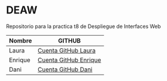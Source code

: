 # DEAW
Repositorio para la practica t8 de Despliegue de Interfaces Web

| Nombre        | GITHUB                                                |
| ------------- | ----------------------------------------------------- |
| Laura         | [Cuenta GitHub Laura](https://github.com/lrodper0902) |
| Enrique       | [Cuenta GitHub Enrique](https://github.com/Enrique-47)|
| Dani          | [Cuenta GitHub Dani](https://github.com/danielelol155)|
